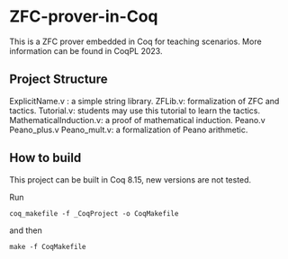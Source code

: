 # ZFC-prover-in-Coq
This is a ZFC prover embedded in Coq for teaching scenarios. More information can be found in CoqPL 2023. 

## Project Structure
ExplicitName.v : a simple string library.
ZFLib.v: formalization of ZFC and tactics.
Tutorial.v: students may use this tutorial to learn the tactics.
MathematicalInduction.v: a proof of mathematical induction.
Peano.v Peano_plus.v Peano_mult.v: a formalization of Peano arithmetic.

## How to build

This project can be built in Coq 8.15, new versions are not tested.

Run

`coq_makefile -f _CoqProject -o CoqMakefile`

and then

`make -f CoqMakefile`